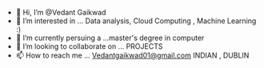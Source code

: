 - 👋 Hi, I’m @Vedant Gaikwad
- 👀 I’m interested in ... Data analysis, Cloud Computing , Machine Learning :)
- 🌱 I’m currently persuing a ...master's degree in computer
- 💞️ I’m looking to collaborate on ... PROJECTS
- 📫 How to reach me ... Vedantgaikwad01@gmail.com
  INDIAN , DUBLIN

<!---
radiculee/radiculee is a ✨ special ✨ repository because its `README.md` (this file) appears on your GitHub profile.
You can click the Preview link to take a look at your changes.
--->
